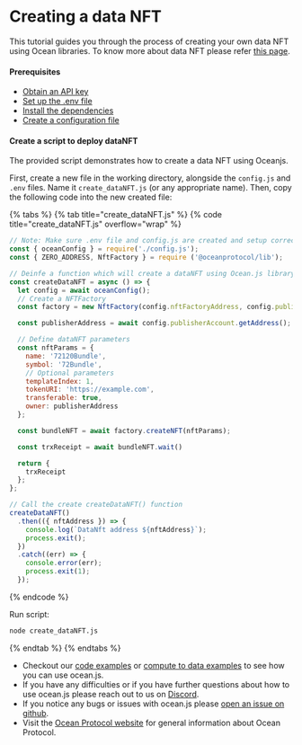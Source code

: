 # Creating a data NFT

This tutorial guides you through the process of creating your own data NFT using Ocean libraries. To know more about data NFT please refer [this page](../contracts/data-nfts.md).

#### Prerequisites

* [Obtain an API key](../get-api-keys-for-blockchain-access.md)
* [Set up the .env file](configuration.md#create-a-env-file)
* [Install the dependencies](configuration.md#setup-dependencies)
* [Create a configuration file](configuration.md#create-a-configuration-file)

#### Create a script to deploy dataNFT

The provided script demonstrates how to create a data NFT using Oceanjs.

First, create a new file in the working directory, alongside the `config.js` and `.env` files. Name it `create_dataNFT.js` (or any appropriate name). Then, copy the following code into the new created file:

{% tabs %}
{% tab title="create_dataNFT.js" %}
{% code title="create_dataNFT.js" overflow="wrap" %}
```javascript
// Note: Make sure .env file and config.js are created and setup correctly
const { oceanConfig } = require('./config.js');
const { ZERO_ADDRESS, NftFactory } = require ('@oceanprotocol/lib');

// Deinfe a function which will create a dataNFT using Ocean.js library
const createDataNFT = async () => {
  let config = await oceanConfig();
  // Create a NFTFactory
  const factory = new NftFactory(config.nftFactoryAddress, config.publisherAccount);

  const publisherAddress = await config.publisherAccount.getAddress();

  // Define dataNFT parameters
  const nftParams = {
    name: '72120Bundle',
    symbol: '72Bundle',
    // Optional parameters
    templateIndex: 1,
    tokenURI: 'https://example.com',
    transferable: true,
    owner: publisherAddress
  };

  const bundleNFT = await factory.createNFT(nftParams);

  const trxReceipt = await bundleNFT.wait()

  return {
    trxReceipt
  };
};

// Call the create createDataNFT() function
createDataNFT()
  .then(({ nftAddress }) => {
    console.log(`DataNft address ${nftAddress}`);
    process.exit();
  })
  .catch((err) => {
    console.error(err);
    process.exit(1);
  });
```
{% endcode %}

Run script:

```bash
node create_dataNFT.js
```
{% endtab %}
{% endtabs %}

* Checkout our [code examples](https://github.com/oceanprotocol/ocean.js/blob/main/CodeExamples.md#L0-L1) or [compute to data examples](https://github.com/oceanprotocol/ocean.js/blob/main/ComputeExamples.md#L417) to see how you can use ocean.js.
* If you have any difficulties or if you have further questions about how to use ocean.js please reach out to us on [Discord](https://discord.gg/TnXjkR5).
* If you notice any bugs or issues with ocean.js please [open an issue on github](https://github.com/oceanprotocol/ocean.js/issues/new?assignees=\&labels=bug\&template=bug\_report.md\&title=).
* Visit the [Ocean Protocol website](https://docs.oceanprotocol.com/) for general information about Ocean Protocol.

